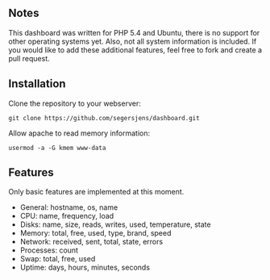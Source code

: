 Notes
-----

This dashboard was written for PHP 5.4 and Ubuntu, there is no support for other operating systems yet. Also, not all system information is included. If you would like to add these additional features, feel free to fork and create a pull request.

Installation
------------

Clone the repository to your webserver:

    git clone https://github.com/segersjens/dashboard.git

Allow apache to read memory information:

    usermod -a -G kmem www-data

Features
--------

Only basic features are implemented at this moment.

- General: hostname, os, name
- CPU: name, frequency, load
- Disks: name, size, reads, writes, used, temperature, state
- Memory: total, free, used, type, brand, speed
- Network: received, sent, total, state, errors
- Processes: count
- Swap: total, free, used
- Uptime: days, hours, minutes, seconds